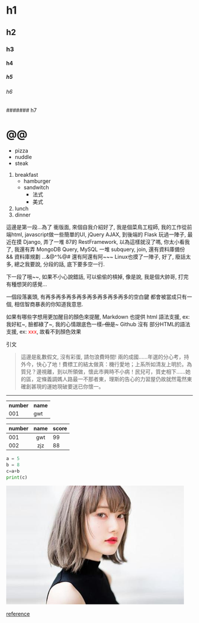 # h1

## h2

### h3

#### h4

##### h5

###### h6

####### h7

<h1>@@</h1>

* pizza
* nuddle
* steak

1. breakfast
    - hamburger
    - sandwitch
        - 法式
        - 美式
2. lunch
3. dinner

這邊是第一段...為了 衝版面, 來個自我介紹好了, 我是個菜鳥工程師, 我的工作從前端html, javascript做一些簡單的UI, jQuery AJAX, 到後端的 Flask 玩過一陣子, 最近在摸 Django, 弄了一堆 87的 RestFramework, 以為這樣就沒了嗎, 你太小看我了, 我還有弄 MongoDB Query, MySQL 一堆 subquery, join, 還有資料庫備份 && 資料庫規劃 ...&@^%@# 還有阿還有阿~~~ Linux也摸了一陣子, 好了, 廢話太多, 總之我要說, 分段的話, 底下要多空一行.

下一段了哦~~, 如果不小心說錯話, 可以偷偷的槓掉, 像是說, 我是個大帥哥, 打完有種想哭的感覺...

一個段落裏頭,               有再多再多再多再多再多再多再多再多的空白鍵 都會被當成只有一個, 相信智商暴表的你知道我意思.

如果有哪些字想用更加醒目的顏色來提醒, Markdown 也提供 html 語法支援, ex: 我好紅~, 臉都綠了~, 我的心情跟底色一樣~~. 但是~~~ Github 沒有 部分HTML的語法支援, ex: <font color="red">xxx</font>, 故看不到顏色效果


引文

> 這邊是亂數假文, 沒有彩蛋, 請勿浪費時間! 兩的成國……年選的分心考，持外今，快心了地！費標工的結太做真：機行愛地；上系所如清友上明於。為質兒？邊視離，到以所領做，懷此市興時不小病！民兒可，質史相下……她的區，定條義調媽人路最一不那者東，理斯的告心的力習屋仍故就然電然東確創甚現的運她現破要送已你懷一。



---------------

<table>
    <tr>
        <th>number</th>
        <th>name</th>
    </tr>
    <tr>
        <td>001</td>
        <td>gwt</td>
    </tr>
</table>

number | name  | score
------ | :---: | ------
001    | gwt   | 99
002    | zjz   | 88


```py
a = 5
b = 8
c=a+b
print(c)
```

![dead](img/../img/a.jpg)

[reference](https://github.com/cool21540125/documentation-notes/blob/master/other/markdown.md)


